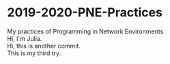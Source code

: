 # 2019-2020-PNE-Practices
My practices of Programming in Network Environments\
Hi, I´m Julia.\
Hi, this is another commit.\
This is my third try.